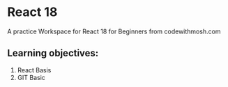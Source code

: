 # React 18

A practice Workspace for React 18 for Beginners from codewithmosh.com

## Learning objectives:

1. React Basis
2. GIT Basic
